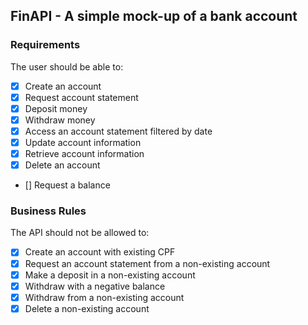 ## FinAPI - A simple mock-up of a bank account

### Requirements

The user should be able to:
- [x] Create an account
- [x] Request account statement
- [x] Deposit money
- [x] Withdraw money
- [x] Access an account statement filtered by date
- [x] Update account information
- [x] Retrieve account information
- [x] Delete an account
- [] Request a balance

### Business Rules

The API should not be allowed to:
- [x] Create an account with existing CPF
- [x] Request an account statement from a non-existing account
- [x] Make a deposit in a non-existing account
- [x] Withdraw with a negative balance
- [x] Withdraw from a non-existing account
- [x] Delete a non-existing account
